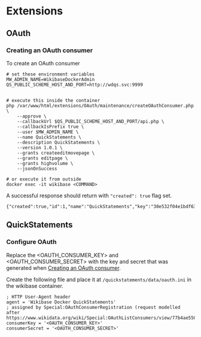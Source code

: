 # Extensions

## OAuth

### Creating an OAuth consumer

To create an OAuth consumer

```
# set these environment variables
MW_ADMIN_NAME=WikibaseDockerAdmin
QS_PUBLIC_SCHEME_HOST_AND_PORT=http://wdqs.svc:9999


# execute this inside the container
php /var/www/html/extensions/OAuth/maintenance/createOAuthConsumer.php \
    --approve \
    --callbackUrl $QS_PUBLIC_SCHEME_HOST_AND_PORT/api.php \
    --callbackIsPrefix true \
    --user $MW_ADMIN_NAME \
    --name QuickStatements \
    --description QuickStatements \
    --version 1.0.1 \
    --grants createeditmovepage \
    --grants editpage \
    --grants highvolume \
    --jsonOnSuccess

# or execute it from outside
docker exec -it wikibase <COMMAND>
```

A successful response should return with `"created": true` flag set.

```
{"created":true,"id":1,"name":"QuickStatements","key":"30e532f04e1bdf63ac281fcbc819170c","secret":"f60f31ad4196af40bb0598e1d4d3435a3515604e","approved":1}
```

## QuickStatements

### Configure OAuth

Replace the <OAUTH_CONSUMER_KEY> and <OAUTH_CONSUMER_SECRET> with the key and secret that was generated when [Creating an OAuth consumer](#creating-an-oauth-consumer).

Create the following file and place it at `/quickstatements/data/oauth.ini` in the wikibase container.

```
; HTTP User-Agent header
agent = 'Wikibase Docker QuickStatements'
; assigned by Special:OAuthConsumerRegistration (request modelled after https://www.wikidata.org/wiki/Special:OAuthListConsumers/view/77b4ae5506dd7dbb0bb07f80e3ae3ca9)
consumerKey = '<OAUTH_CONSUMER_KEY>'
consumerSecret = '<OAUTH_CONSUMER_SECRET>'
```
